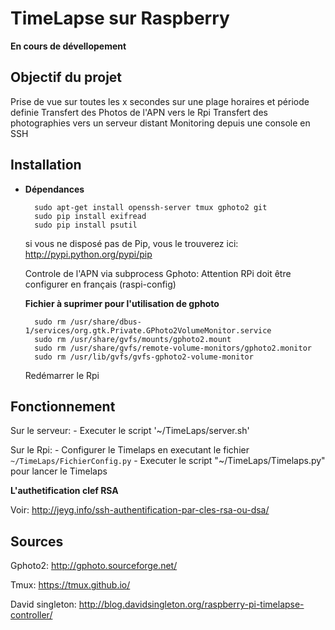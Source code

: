 TimeLapse sur Raspberry
=======================

**En cours de dévellopement**

Objectif du projet
------------------

Prise de vue sur toutes les x secondes sur une plage horaires et période definie
Transfert des Photos de l'APN vers le Rpi
Transfert des photographies vers un serveur distant
Monitoring depuis une console en SSH

Installation
------------
* **Dépendances**

		sudo apt-get install openssh-server tmux gphoto2 git
		sudo pip install exifread
		sudo pip install psutil

	si vous ne disposé pas de Pip, vous le trouverez ici: <http://pypi.python.org/pypi/pip>
	
	Controle de l'APN via subprocess Gphoto: Attention RPi doit être configurer en français (raspi-config)
	
	**Fichier à suprimer pour l'utilisation de gphoto**

		sudo rm /usr/share/dbus-1/services/org.gtk.Private.GPhoto2VolumeMonitor.service
		sudo rm /usr/share/gvfs/mounts/gphoto2.mount
		sudo rm /usr/share/gvfs/remote-volume-monitors/gphoto2.monitor
		sudo rm /usr/lib/gvfs/gvfs-gphoto2-volume-monitor
		
	Redémarrer le Rpi
	
Fonctionnement
--------------

Sur le serveur:
	- Executer le script '~/TimeLaps/server.sh'

Sur le Rpi:
	- Configurer le Timelaps en executant le fichier `~/TimeLaps/FichierConfig.py`
	- Executer le script "~/TimeLaps/Timelaps.py" pour lancer le Timelaps

**L'authetification clef RSA**

Voir: <http://jeyg.info/ssh-authentification-par-cles-rsa-ou-dsa/>

Sources
-------

Gphoto2: <http://gphoto.sourceforge.net/>

Tmux: <https://tmux.github.io/>

David singleton: <http://blog.davidsingleton.org/raspberry-pi-timelapse-controller/>
